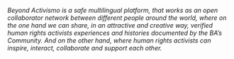 _Beyond Activismo is a safe multilingual platform, that works as an open
collaborator network between different people around the world, where on the one
hand we can share, in an attractive and creative way, verified human rights 
activists experiences and histories documented by the BA’s Community. 
And on the other hand, where human rights activists can inspire, interact, collaborate and support each other._
